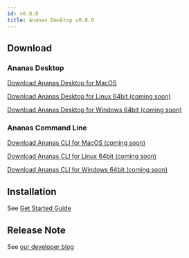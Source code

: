 ```yaml
---
id: v0.8.0
title: Ananas Desktop v0.8.0
---
```


## Download

### Ananas Desktop

[Download Ananas Desktop for MacOS](https://github.com/ananas-analytics/ananas-desktop/releases/download/v0.8.0/Ananas.Analytics.Desktop.Edition-0.8.0.dmg)

[Download Ananas Desktop for Linux 64bit (coming soon)](https://github.com/ananas-analytics/ananas-desktop/releases/download/v0.8.0/Ananas.Analytics.Desktop.Edition-0.8.0.appImage)

[Download Ananas Desktop for Windows 64bit (coming soon)](https://github.com/ananas-analytics/ananas-desktop/releases/download/v0.8.0/Ananas.Analytics.Desktop.Edition-0.8.0.zip)

### Ananas Command Line

[Download Ananas CLI for MacOS (coming soon)]()

[Download Ananas CLI for Linux 64bit (coming soon)]()

[Download Ananas CLI for Windows 64bit (coming soon)]()

## Installation

See [Get Started Guide](../user-guide/getting-started)

## Release Note

See [our developer blog](../../blog/2019/07/16/new-version-0.8.0)
